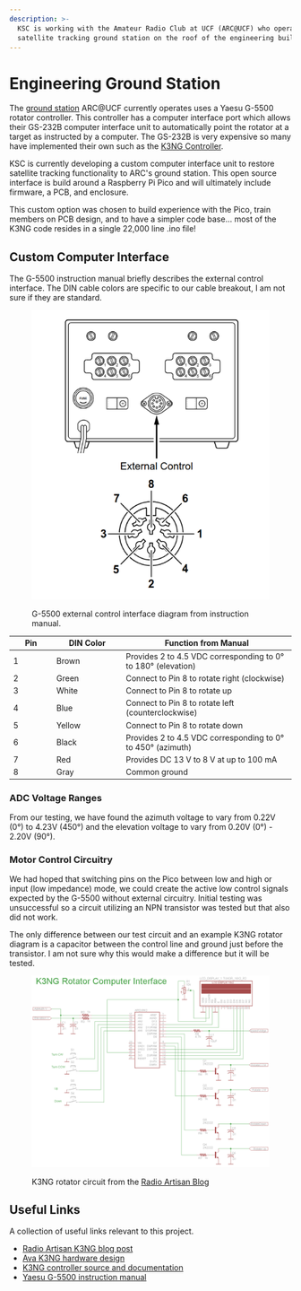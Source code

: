 ```yaml
---
description: >-
  KSC is working with the Amateur Radio Club at UCF (ARC@UCF) who operate a
  satellite tracking ground station on the roof of the engineering building.
---
```


# Engineering Ground Station

The [ground station](http://newton.i2lab.ucf.edu/wiki/Amateur_Satellite_tracking) ARC@UCF currently operates uses a Yaesu G-5500 rotator controller. This controller has a computer interface port which allows their GS-232B computer interface unit to automatically point the rotator at a target as instructed by a computer. The GS-232B is very expensive so many have implemented their own such as the [K3NG Controller](https://github.com/k3ng/k3ng_rotator_controller).

KSC is currently developing a custom computer interface unit to restore satellite tracking functionality to ARC's ground station. This open source interface is build around a Raspberry Pi Pico and will ultimately include firmware, a PCB, and enclosure.

This custom option was chosen to build experience with the Pico, train members on PCB design, and to have a simpler code base... most of the K3NG code resides in a single 22,000 line .ino file!

## Custom Computer Interface

The G-5500 instruction manual briefly describes the external control interface. The DIN cable colors are specific to our cable breakout, I am not sure if they are standard.

<figure><img src="../../.gitbook/assets/image (2).png" alt=""><figcaption><p>G-5500 external control interface diagram from instruction manual.</p></figcaption></figure>

<table><thead><tr><th width="63">Pin</th><th width="110">DIN Color</th><th>Function from Manual</th></tr></thead><tbody><tr><td>1</td><td>Brown</td><td>Provides 2 to 4.5 VDC corresponding to 0° to 180° (elevation)</td></tr><tr><td>2</td><td>Green</td><td>Connect to Pin 8 to rotate right (clockwise)</td></tr><tr><td>3</td><td>White</td><td>Connect to Pin 8 to rotate up</td></tr><tr><td>4</td><td>Blue</td><td>Connect to Pin 8 to rotate left (counterclockwise)</td></tr><tr><td>5</td><td>Yellow</td><td>Connect to Pin 8 to rotate down</td></tr><tr><td>6</td><td>Black</td><td>Provides 2 to 4.5 VDC corresponding to 0° to 450° (azimuth)</td></tr><tr><td>7</td><td>Red</td><td>Provides DC 13 V to 8 V at up to 100 mA</td></tr><tr><td>8</td><td>Gray</td><td>Common ground</td></tr></tbody></table>

### ADC Voltage Ranges

From our testing, we have found the azimuth voltage to vary from 0.22V (0°) to 4.23V (450°) and the elevation voltage to vary from 0.20V (0°) - 2.20V (90°).

### Motor Control Circuitry

We had hoped that switching pins on the Pico between low and high or input (low impedance) mode, we could create the active low control signals expected by the G-5500 without external circuitry. Initial testing was unsuccessful so a circuit utilizing an NPN transistor was tested but that also did not work.

The only difference between our test circuit and an example K3NG rotator diagram is a capacitor between the control line and ground just before the transistor. I am not sure why this would make a difference but it will be tested.

<figure><img src="../../.gitbook/assets/image (3).png" alt=""><figcaption><p>K3NG rotator circuit from the <a href="https://blog.radioartisan.com/arduino_rotator_controller/">Radio Artisan Blog</a></p></figcaption></figure>

## Useful Links

A collection of useful links relevant to this project.

* [Radio Artisan K3NG blog post](https://blog.radioartisan.com/arduino_rotator_controller/)
* [Ava K3NG hardware design](https://ava.upuaut.net/?p=372)
* [K3NG controller source and documentation](https://github.com/k3ng/k3ng_rotator_controller)
* [Yaesu G-5500 instruction manual](https://www.yaesu.com/downloadFile.cfm?FileID=8814\&FileCatID=155\&FileName=G-5500_IM_ENG_E12901004.pdf\&FileContentType=application%2Fpdf)






